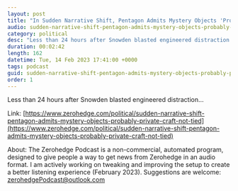 ```yaml
---
layout: post
title: "In Sudden Narrative Shift, Pentagon Admits Mystery Objects 'Probably' Private Craft Not Tied To Spying"
audio: sudden-narrative-shift-pentagon-admits-mystery-objects-probably-private-craft-not-tied-0
category: political
desc: "Less than 24 hours after Snowden blasted engineered distraction..."
duration: 00:02:42
length: 162
datetime: Tue, 14 Feb 2023 17:41:00 +0000
tags: podcast
guid: sudden-narrative-shift-pentagon-admits-mystery-objects-probably-private-craft-not-tied-0
order: 1
---
```

Less than 24 hours after Snowden blasted engineered distraction...

Link: [https://www.zerohedge.com/political/sudden-narrative-shift-pentagon-admits-mystery-objects-probably-private-craft-not-tied](https://www.zerohedge.com/political/sudden-narrative-shift-pentagon-admits-mystery-objects-probably-private-craft-not-tied)

About: The Zerohedge Podcast is a non-commercial, automated program, designed to give people a way to get news from Zerohedge in an audio format.  I am actively working on tweaking and improving the setup to create a better listening experience (February 2023).  Suggestions are welcome: [zerohedgePodcast@outlook.com](mailto:zerohedgePodcast@outlook.com)